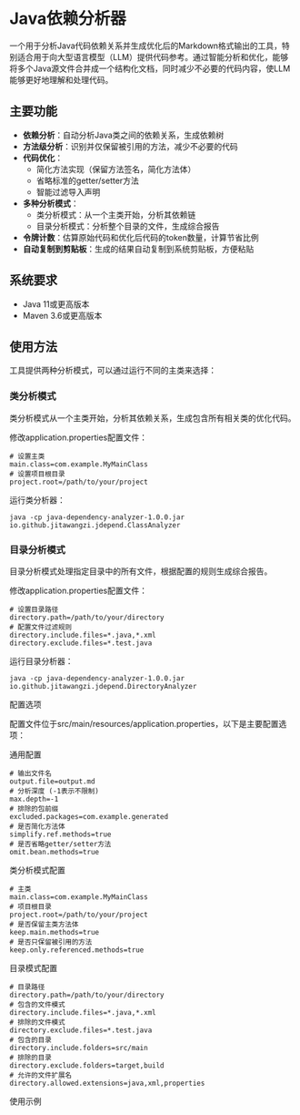 # Java依赖分析器

一个用于分析Java代码依赖关系并生成优化后的Markdown格式输出的工具，特别适合用于向大型语言模型（LLM）提供代码参考。通过智能分析和优化，能够将多个Java源文件合并成一个结构化文档，同时减少不必要的代码内容，使LLM能够更好地理解和处理代码。

## 主要功能

- **依赖分析**：自动分析Java类之间的依赖关系，生成依赖树
- **方法级分析**：识别并仅保留被引用的方法，减少不必要的代码
- **代码优化**：
  - 简化方法实现（保留方法签名，简化方法体）
  - 省略标准的getter/setter方法
  - 智能过滤导入声明
- **多种分析模式**：
  - 类分析模式：从一个主类开始，分析其依赖链
  - 目录分析模式：分析整个目录的文件，生成综合报告
- **令牌计数**：估算原始代码和优化后代码的token数量，计算节省比例
- **自动复制到剪贴板**：生成的结果自动复制到系统剪贴板，方便粘贴

## 系统要求

- Java 11或更高版本
- Maven 3.6或更高版本

## 使用方法
工具提供两种分析模式，可以通过运行不同的主类来选择：


### 类分析模式
类分析模式从一个主类开始，分析其依赖关系，生成包含所有相关类的优化代码。

修改application.properties配置文件：

```
# 设置主类
main.class=com.example.MyMainClass
# 设置项目根目录
project.root=/path/to/your/project
```
运行类分析器：
```
java -cp java-dependency-analyzer-1.0.0.jar io.github.jitawangzi.jdepend.ClassAnalyzer
```
### 目录分析模式
目录分析模式处理指定目录中的所有文件，根据配置的规则生成综合报告。

修改application.properties配置文件：
```
# 设置目录路径
directory.path=/path/to/your/directory
# 配置文件过滤规则
directory.include.files=*.java,*.xml
directory.exclude.files=*.test.java
```
运行目录分析器：

```
java -cp java-dependency-analyzer-1.0.0.jar io.github.jitawangzi.jdepend.DirectoryAnalyzer
```
配置选项

配置文件位于src/main/resources/application.properties，以下是主要配置选项：

通用配置
```
# 输出文件名
output.file=output.md
# 分析深度 (-1表示不限制)
max.depth=-1
# 排除的包前缀
excluded.packages=com.example.generated
# 是否简化方法体
simplify.ref.methods=true
# 是否省略getter/setter方法
omit.bean.methods=true
```
类分析模式配置
```
# 主类
main.class=com.example.MyMainClass
# 项目根目录
project.root=/path/to/your/project
# 是否保留主类方法体
keep.main.methods=true
# 是否只保留被引用的方法
keep.only.referenced.methods=true
```
目录模式配置
```
# 目录路径
directory.path=/path/to/your/directory
# 包含的文件模式
directory.include.files=*.java,*.xml
# 排除的文件模式
directory.exclude.files=*.test.java
# 包含的目录
directory.include.folders=src/main
# 排除的目录
directory.exclude.folders=target,build
# 允许的文件扩展名
directory.allowed.extensions=java,xml,properties
```

使用示例
